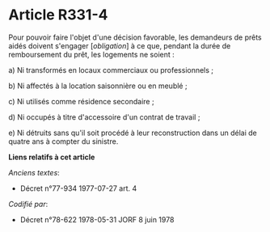 # Article R331-4

Pour pouvoir faire l'objet d'une décision favorable, les demandeurs de prêts aidés doivent s'engager [*obligation*] à ce que,
pendant la durée de remboursement du prêt, les logements ne soient :

a) Ni transformés en locaux commerciaux ou professionnels ;

b) Ni affectés à la location saisonnière ou en meublé ;

c) Ni utilisés comme résidence secondaire ;

d) Ni occupés à titre d'accessoire d'un contrat de travail ;

e) Ni détruits sans qu'il soit procédé à leur reconstruction dans un délai de quatre ans à compter du sinistre.

**Liens relatifs à cet article**

_Anciens textes_:

  - Décret n°77-934 1977-07-27 art. 4

_Codifié par_:

  - Décret n°78-622 1978-05-31 JORF 8 juin 1978
